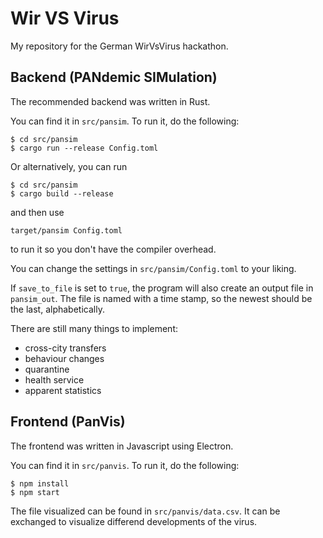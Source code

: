 # Wir VS Virus
My repository for the German WirVsVirus hackathon.

## Backend (PANdemic SIMulation)

The recommended backend was written in Rust.

You can find it in `src/pansim`. To run it, do the following:
```
$ cd src/pansim
$ cargo run --release Config.toml
```

Or alternatively, you can run
```
$ cd src/pansim
$ cargo build --release
```

and then use 
```
target/pansim Config.toml
```
to run it so you don't have the compiler overhead.

You can change the settings in `src/pansim/Config.toml` to your liking.

If `save_to_file` is set to `true`, the program will also create an output file in `pansim_out`. The file is named with a time stamp, so the newest should be the last, alphabetically.

There are still many things to implement:
- cross-city transfers
- behaviour changes
- quarantine
- health service
- apparent statistics

## Frontend (PanVis)

The frontend was written in Javascript using Electron.

You can find it in `src/panvis`. To run it, do the following:
```
$ npm install
$ npm start
```
The file visualized can be found in `src/panvis/data.csv`. It can be exchanged to visualize differend developments of the virus.
